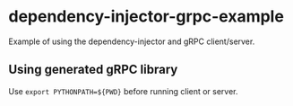 # dependency-injector-grpc-example

Example of using the dependency-injector and gRPC client/server.

## Using generated gRPC library

Use `export PYTHONPATH=${PWD}` before running client or server.

